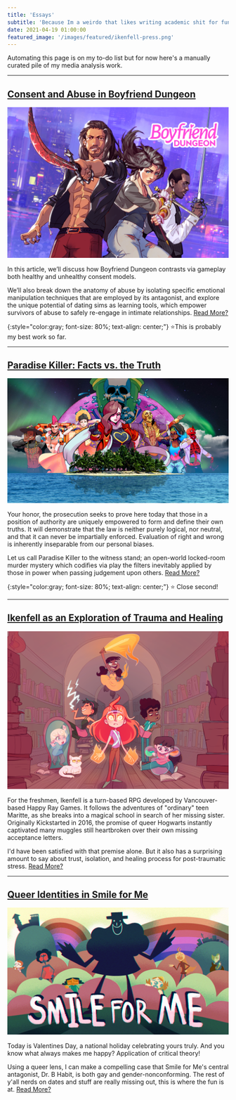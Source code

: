 ```yaml
---
title: 'Essays'
subtitle: 'Because Im a weirdo that likes writing academic shit for fun.'
date: 2021-04-19 01:00:00
featured_image: '/images/featured/ikenfell-press.png'
---
```

Automating this page is on my to-do list but for now here's a manually curated pile of my media analysis work.

---

## [Consent and Abuse in Boyfriend Dungeon](https://evhaste.com/blog/consent-and-abuse-in-boyfriend-dungeon)

![](/images/featured/boyfriend-dungeon.png)

In this article, we’ll discuss how Boyfriend Dungeon contrasts via gameplay both healthy and unhealthy consent models.

We’ll also break down the anatomy of abuse by isolating specific emotional manipulation techniques that are employed by its antagonist, and explore the unique potential of dating sims as learning tools, which empower survivors of abuse to safely re-engage in intimate relationships. [Read More?](https://evhaste.com/blog/consent-and-abuse-in-boyfriend-dungeon)

{:style="color:gray; font-size: 80%; text-align: center;"}
⭐This is probably my best work so far.

---

## [Paradise Killer: Facts vs. the Truth](https://evhaste.com/blog/paradise-killer)
![](/images/featured/paradise-killer-press.png)

Your honor, the prosecution seeks to prove here today that those in a position of authority are uniquely empowered to form and define their own truths. It will demonstrate that the law is neither purely logical, nor neutral, and that it can never be impartially enforced. Evaluation of right and wrong is inherently inseparable from our personal biases.

Let us call Paradise Killer to the witness stand; an open-world locked-room murder mystery which codifies via play the filters inevitably applied by those in power when passing judgement upon others. [Read More?](https://evhaste.com/blog/paradise-killer)

{:style="color:gray; font-size: 80%; text-align: center;"}
⭐ Close second!

---

## [Ikenfell as an Exploration of Trauma and Healing](https://evhaste.com/blog/ikenfell)
![](/images/featured/ikenfell-press.png)

For the freshmen, Ikenfell is a turn-based RPG developed by Vancouver-based Happy Ray Games. It follows the adventures of "ordinary" teen Maritte, as she breaks into a magical school in search of her missing sister. Originally Kickstarted in 2016, the promise of queer Hogwarts instantly captivated many muggles still heartbroken over their own missing acceptance letters.

I'd have been satisfied with that premise alone. But it also has a surprising amount to say about trust, isolation, and healing process for post-traumatic stress. [Read More?](https://evhaste.com/blog/ikenfell)

---

## [Queer Identities in Smile for Me](https://evhaste.com/blog/smile-for-me)
![](/images/featured/smile-for-me-press.png)

Today is Valentines Day, a national holiday celebrating yours truly. And you know what always makes me happy? Application of critical theory!

Using a queer lens, I can make a compelling case that Smile for Me's central antagonist, Dr. B Habit, is both gay and gender-nonconforming. The rest of y'all nerds on dates and stuff are really missing out, this is where the fun is at. [Read More?](https://evhaste.com/blog/smile-for-me)
